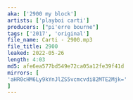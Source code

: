```yaml
---
aka: ['2900 my block']
artists: ['playboi carti']
producers: ["pi'erre bourne"]
tags: ['2017', 'original']
file_name: Carti - 2900.mp3
file_title: 2900
leaked: 2022-05-26
length: 4:03
md5: afe6ea577bd549e72ca05a12fe39f41d
mirrors: [
'aHR0cHM6Ly9kYnJlZS5vcmcvdi82MTE2Mjk='
]
---
```

